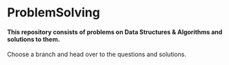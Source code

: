 # ProblemSolving
#### This repository consists of problems on Data Structures &amp; Algorithms and solutions to them.
Choose a branch and head over to the questions and solutions.
